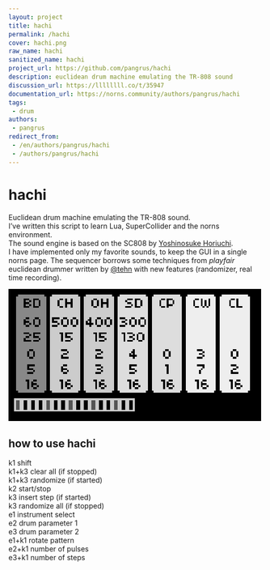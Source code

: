 ```yaml
---
layout: project
title: hachi
permalink: /hachi
cover: hachi.png
raw_name: hachi
sanitized_name: hachi
project_url: https://github.com/pangrus/hachi
description: euclidean drum machine emulating the TR-808 sound
discussion_url: https://llllllll.co/t/35947
documentation_url: https://norns.community/authors/pangrus/hachi
tags:
 - drum
authors:
 - pangrus
redirect_from:
 - /en/authors/pangrus/hachi
 - /authors/pangrus/hachi
---
```

# hachi

Euclidean drum machine emulating the TR-808 sound.  
I’ve written this script to learn Lua, SuperCollider and the norns environment.  
The sound engine is based on the SC808 by [Yoshinosuke Horiuchi](https://www.patreon.com/4H).  
I have implemented only my favorite sounds, to keep the GUI in a single norns page.
The sequencer borrows some techniques from *playfair* euclidean drummer written by [@tehn](https://github.com/tehn) with new features (randomizer, real time recording).

![hachi](https://raw.githubusercontent.com/pangrus/hachi/HEAD/hachi.png)

## how to use hachi
k1 shift  
k1+k3 clear all (if stopped)  
k1+k3 randomize (if started)  
k2 start/stop  
k3 insert step (if started)  
k3 randomize all (if stopped)  
e1 instrument select  
e2 drum parameter 1  
e3 drum parameter 2  
e1+k1 rotate pattern  
e2+k1 number of pulses  
e3+k1 number of steps  




